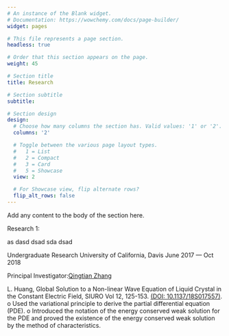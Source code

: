 ```yaml
---
# An instance of the Blank widget.
# Documentation: https://wowchemy.com/docs/page-builder/
widget: pages

# This file represents a page section.
headless: true

# Order that this section appears on the page.
weight: 45

# Section title
title: Research

# Section subtitle
subtitle:

# Section design
design:
  # Choose how many columns the section has. Valid values: '1' or '2'.
  columns: '2'

  # Toggle between the various page layout types.
  #   1 = List
  #   2 = Compact
  #   3 = Card
  #   5 = Showcase
  view: 2

  # For Showcase view, flip alternate rows?
  flip_alt_rows: false
---
```


Add any content to the body of the section here.

Research 1:

as dasd 
dsad
sda dsad 

Undergraduate Research 
University of California, Davis 
June 2017 — Oct 2018

Principal Investigator:[Qingtian Zhang](https://sites.google.com/site/qingtianzh/home)

L. Huang, Global Solution to a Non-linear Wave Equation of Liquid Crystal in the Constant
Electric Field, SIURO Vol 12, 125-153. [(DOI: 10.1137/18S017557)](https://www.siam.org/Portals/0/Publications/SIURO/Vol12/S01755.pdf?ver=2019-05-08-151446-337).
o Used the variational principle to derive the partial differential equation (PDE).
o Introduced the notation of the energy conserved weak solution for the PDE and proved
the existence of the energy conserved weak solution by the method of characteristics. 